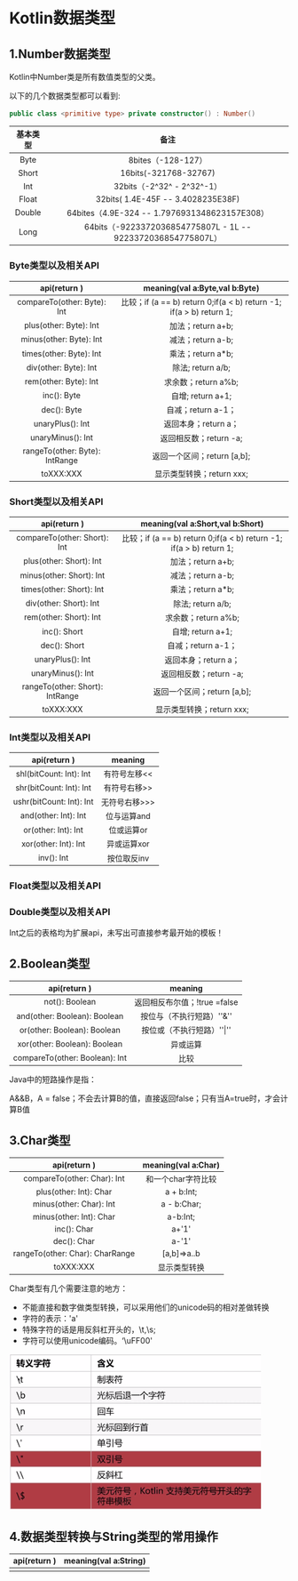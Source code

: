 # Kotlin数据类型

## 1.Number数据类型

Kotlin中Number类是所有数值类型的父类。

以下的几个数据类型都可以看到: 

``` Kotlin 
public class <primitive type> private constructor() : Number()
```

| 基本类型 |                             备注                             |
| :------: | :----------------------------------------------------------: |
|   Byte   |                      8bites（-128-127）                      |
|  Short   |                    16bits(-321768-32767)                     |
|   Int    |                  32bits（-2^32^ - 2^32^-1）                  |
|  Float   |              32bits( 1.4E-45F -- 3.4028235E38F)              |
|  Double  |        64bites（4.9E-324 -- 1.7976931348623157E308）         |
|   Long   | 64bits（-9223372036854775807L - 1L -- 9223372036854775807L） |

### Byte类型以及相关API

| api(return <primimitve type>)  |                meaning(val a:Byte,val b:Byte)                |
| :----------------------------: | :----------------------------------------------------------: |
|  compareTo(other: Byte): Int   | 比较；if (a == b) return 0;if(a < b) return -1; if(a > b) return 1; |
|     plus(other: Byte): Int     |                      加法；return a+b;                       |
|    minus(other: Byte): Int     |                      减法；return a-b;                       |
|    times(other: Byte): Int     |                      乘法；return a*b;                       |
|     div(other: Byte): Int      |                      除法;  return a/b;                      |
|     rem(other: Byte): Int      |                     求余数；return a%b;                      |
|          inc(): Byte           |                      自增;  return a+1;                      |
|          dec(): Byte           |                      自减；return a-1；                      |
|        unaryPlus(): Int        |                     返回本身；return a；                     |
|       unaryMinus(): Int        |                    返回相反数；return -a;                    |
| rangeTo(other: Byte): IntRange |                 返回一个区间；return [a,b];                  |
|           toXXX:XXX            |                  显示类型转换；return xxx;                   |

### Short类型以及相关API

|  api(return <primimitve type>)  |               meaning(val a:Short,val b:Short)               |
| :-----------------------------: | :----------------------------------------------------------: |
|  compareTo(other: Short): Int   | 比较；if (a == b) return 0;if(a < b) return -1; if(a > b) return 1; |
|     plus(other: Short): Int     |                      加法；return a+b;                       |
|    minus(other: Short): Int     |                      减法；return a-b;                       |
|    times(other: Short): Int     |                      乘法；return a*b;                       |
|     div(other: Short): Int      |                      除法;  return a/b;                      |
|     rem(other: Short): Int      |                     求余数；return a%b;                      |
|          inc(): Short           |                      自增;  return a+1;                      |
|          dec(): Short           |                      自减；return a-1；                      |
|        unaryPlus(): Int         |                     返回本身；return a；                     |
|        unaryMinus(): Int        |                    返回相反数；return -a;                    |
| rangeTo(other: Short): IntRange |                 返回一个区间；return [a,b];                  |
|            toXXX:XXX            |                  显示类型转换；return xxx;                   |

### Int类型以及相关API

| api(return <primimitve type>) |    meaning    |
| :---------------------------: | :-----------: |
|    shl(bitCount: Int): Int    | 有符号左移<<  |
|    shr(bitCount: Int): Int    | 有符号右移>>  |
|   ushr(bitCount: Int): Int    | 无符号右移>>> |
|     and(other: Int): Int      |  位与运算and  |
|      or(other: Int): Int      |  位或运算or   |
|     xor(other: Int): Int      |  异或运算xor  |
|          inv(): Int           |  按位取反inv  |

### Float类型以及相关API

### Double类型以及相关API



Int之后的表格均为扩展api，未写出可直接参考最开始的模板！

## 2.Boolean类型

| api(return <primimitve type>)  |           meaning            |
| :----------------------------: | :--------------------------: |
|         not(): Boolean         | 返回相反布尔值；!true =false |
|  and(other: Boolean): Boolean  |  按位与（不执行短路）''&''   |
|  or(other: Boolean): Boolean   |  按位或（不执行短路）''\|''  |
|  xor(other: Boolean): Boolean  |           异或运算           |
| compareTo(other: Boolean): Int |             比较             |

Java中的短路操作是指：

A&&B，A = false；不会去计算B的值，直接返回false；只有当A=true时，才会计算B值

## 3.Char类型

|  api(return <primimitve type>)  | meaning(val a:Char) |
| :-----------------------------: | :-----------------: |
|   compareTo(other: Char): Int   | 和一个char字符比较  |
|     plus(other: Int): Char      |     a + b:Int;      |
|     minus(other: Char): Int     |     a - b:Char;     |
|     minus(other: Int): Char     |      a-b:Int;       |
|           inc(): Char           |        a+'1'        |
|           dec(): Char           |        a-'1'        |
| rangeTo(other: Char): CharRange |     [a,b]=>a..b     |
|            toXXX:XXX            |    显示类型转换     |

Char类型有几个需要注意的地方：

- 不能直接和数字做类型转换，可以采用他们的unicode码的相对差做转换
- 字符的表示：'a'
- 特殊字符的话是用反斜杠开头的，\t,\s;
- 字符可以使用unicode编码。‘\uFF00'

![](https://github.com/monkeyKing0215/Kotlin/blob/master/Kotlin转义字符.png)

## 4.数据类型转换与String类型的常用操作
| api(return <primitive type>) |meaning(val a:String)|
| :--------------------------: | :------------------:|
| | |
